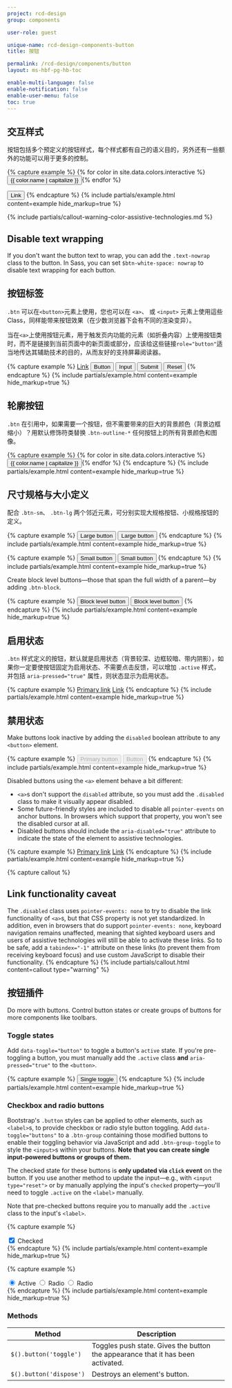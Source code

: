 ```yaml
---
project: rcd-design
group: components

user-role: guest

unique-name: rcd-design-components-button
title: 按钮

permalink: /rcd-design/components/button
layout: ms-hbf-pg-hb-toc

enable-multi-language: false
enable-notification: false
enable-user-menu: false
toc: true
---
```


## 交互样式

按钮包括多个预定义的按钮样式，每个样式都有自己的语义目的，另外还有一些额外的功能可以用于更多的控制。

{% capture example %}
{% for color in site.data.colors.interactive %}
<button type="button" class="btn btn-{{ color.name }}">{{ color.name | capitalize }}</button>{% endfor %}

<button type="button" class="btn btn-link">Link</button>
{% endcapture %}
{% include partials/example.html content=example hide_markup=true %}

{% include partials/callout-warning-color-assistive-technologies.md %}

## Disable text wrapping

If you don't want the button text to wrap, you can add the `.text-nowrap` class to the button. In Sass, you can set `$btn-white-space: nowrap` to disable text wrapping for each button.

## 按钮标签

`.btn` 可以在`<button>`元素上使用，您也可以在 `<a>`、 或 `<input>` 元素上使用這些 Class，同样能带来按钮效果（在少数浏览器下会有不同的渲染变异）。

当在`<a>`上使用按钮元素，用于触发页内功能的元素（如折叠内容）上使用按钮类时，而不是链接到当前页面中的新页面或部分，应该给这些链接`role="button"`适当地传达其辅助技术的目的，从而友好的支持屏幕阅读器。

{% capture example %}
<a class="btn btn-primary" href="#" role="button">Link</a>
<button class="btn btn-primary" type="submit">Button</button>
<input class="btn btn-primary" type="button" value="Input">
<input class="btn btn-primary" type="submit" value="Submit">
<input class="btn btn-primary" type="reset" value="Reset">
{% endcapture %}
{% include partials/example.html content=example hide_markup=true %}

## 轮廓按钮

`.btn` 在引用中，如果需要一个按钮，但不需要带来的巨大的背景颜色（背景边框缩小）？用默认修饰符类替换 `.btn-outline-*` 任何按钮上的所有背景颜色和图像。

{% capture example %}
{% for color in site.data.colors.interactive %}
<button type="button" class="btn btn-outline-{{ color.name }}">{{ color.name | capitalize }}</button>{% endfor %}
{% endcapture %}
{% include partials/example.html content=example hide_markup=true %}

## 尺寸规格与大小定义

配合 `.btn-sm`、 `.btn-lg` 两个邻近元素，可分别实现大规格按钮、小规格按钮的定义。

{% capture example %}
<button type="button" class="btn btn-primary btn-lg">Large button</button>
<button type="button" class="btn btn-secondary btn-lg">Large button</button>
{% endcapture %}
{% include partials/example.html content=example hide_markup=true %}

{% capture example %}
<button type="button" class="btn btn-primary btn-sm">Small button</button>
<button type="button" class="btn btn-secondary btn-sm">Small button</button>
{% endcapture %}
{% include partials/example.html content=example hide_markup=true %}

Create block level buttons—those that span the full width of a parent—by adding `.btn-block`.

{% capture example %}
<button type="button" class="btn btn-primary btn-lg btn-block">Block level button</button>
<button type="button" class="btn btn-secondary btn-lg btn-block">Block level button</button>
{% endcapture %}
{% include partials/example.html content=example hide_markup=true %}

## 启用状态

`.btn` 样式定义的按钮，默认就是启用状态（背景较深、边框较暗、带内阴影），如果你一定要使按钮固定为启用状态、不需要点击反馈，可以增加 `.active` 样式，并包括 <code>aria-pressed="true"</code> 属性，则状态显示为启用状态。

{% capture example %}
<a href="#" class="btn btn-primary btn-lg active" role="button" aria-pressed="true">Primary link</a>
<a href="#" class="btn btn-secondary btn-lg active" role="button" aria-pressed="true">Link</a>
{% endcapture %}
{% include partials/example.html content=example hide_markup=true %}

## 禁用状态

Make buttons look inactive by adding the `disabled` boolean attribute to any `<button>` element.

{% capture example %}
<button type="button" class="btn btn-lg btn-primary" disabled>Primary button</button>
<button type="button" class="btn btn-secondary btn-lg" disabled>Button</button>
{% endcapture %}
{% include partials/example.html content=example hide_markup=true %}

Disabled buttons using the `<a>` element behave a bit different:

- `<a>`s don't support the `disabled` attribute, so you must add the `.disabled` class to make it visually appear disabled.
- Some future-friendly styles are included to disable all `pointer-events` on anchor buttons. In browsers which support that property, you won't see the disabled cursor at all.
- Disabled buttons should include the `aria-disabled="true"` attribute to indicate the state of the element to assistive technologies.

{% capture example %}
<a href="#" class="btn btn-primary btn-lg disabled" tabindex="-1" role="button" aria-disabled="true">Primary link</a>
<a href="#" class="btn btn-secondary btn-lg disabled" tabindex="-1" role="button" aria-disabled="true">Link</a>
{% endcapture %}
{% include partials/example.html content=example hide_markup=true %}

{% capture callout %}
## Link functionality caveat

The `.disabled` class uses `pointer-events: none` to try to disable the link functionality of `<a>`s, but that CSS property is not yet standardized. In addition, even in browsers that do support `pointer-events: none`, keyboard navigation remains unaffected, meaning that sighted keyboard users and users of assistive technologies will still be able to activate these links. So to be safe, add a `tabindex="-1"` attribute on these links (to prevent them from receiving keyboard focus) and use custom JavaScript to disable their functionality.
{% endcapture %}
{% include partials/callout.html content=callout type="warning" %}

## 按钮插件

Do more with buttons. Control button states or create groups of buttons for more components like toolbars.

### Toggle states

Add `data-toggle="button"` to toggle a button's `active` state. If you're pre-toggling a button, you must manually add the `.active` class **and** `aria-pressed="true"` to the `<button>`.

{% capture example %}
<button type="button" class="btn btn-primary" data-toggle="button" aria-pressed="false">
  Single toggle
</button>
{% endcapture %}
{% include partials/example.html content=example hide_markup=true %}

### Checkbox and radio buttons

Bootstrap's `.button` styles can be applied to other elements, such as `<label>`s, to provide checkbox or radio style button toggling. Add `data-toggle="buttons"` to a `.btn-group` containing those modified buttons to enable their toggling behavior via JavaScript and add `.btn-group-toggle` to style the `<input>`s within your buttons. **Note that you can create single input-powered buttons or groups of them.**

The checked state for these buttons is **only updated via `click` event** on the button. If you use another method to update the input—e.g., with `<input type="reset">` or by manually applying the input's `checked` property—you'll need to toggle `.active` on the `<label>` manually.

Note that pre-checked buttons require you to manually add the `.active` class to the input's `<label>`.

{% capture example %}
<div class="btn-group-toggle" data-toggle="buttons">
  <label class="btn btn-secondary active">
    <input type="checkbox" checked> Checked
  </label>
</div>
{% endcapture %}
{% include partials/example.html content=example hide_markup=true %}

{% capture example %}
<div class="btn-group btn-group-toggle" data-toggle="buttons">
  <label class="btn btn-secondary active">
    <input type="radio" name="options" id="option1" checked> Active
  </label>
  <label class="btn btn-secondary">
    <input type="radio" name="options" id="option2"> Radio
  </label>
  <label class="btn btn-secondary">
    <input type="radio" name="options" id="option3"> Radio
  </label>
</div>
{% endcapture %}
{% include partials/example.html content=example hide_markup=true %}

### Methods

| Method | Description |
| --- | --- |
| `$().button('toggle')` | Toggles push state. Gives the button the appearance that it has been activated. |
| `$().button('dispose')` | Destroys an element's button. |
